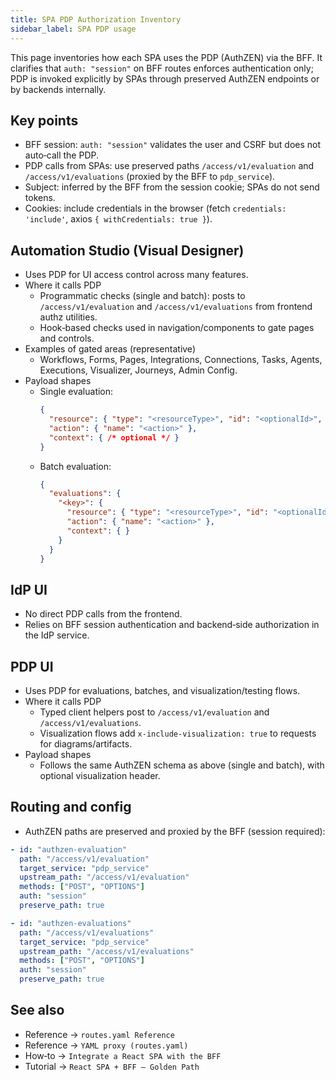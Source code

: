 ```yaml
---
title: SPA PDP Authorization Inventory
sidebar_label: SPA PDP usage
---
```


This page inventories how each SPA uses the PDP (AuthZEN) via the BFF. It clarifies that `auth: "session"` on BFF routes enforces authentication only; PDP is invoked explicitly by SPAs through preserved AuthZEN endpoints or by backends internally.

## Key points

- BFF session: `auth: "session"` validates the user and CSRF but does not auto‑call the PDP.
- PDP calls from SPAs: use preserved paths `/access/v1/evaluation` and `/access/v1/evaluations` (proxied by the BFF to `pdp_service`).
- Subject: inferred by the BFF from the session cookie; SPAs do not send tokens.
- Cookies: include credentials in the browser (fetch `credentials: 'include'`, axios `{ withCredentials: true }`).

## Automation Studio (Visual Designer)

- Uses PDP for UI access control across many features.
- Where it calls PDP
  - Programmatic checks (single and batch): posts to `/access/v1/evaluation` and `/access/v1/evaluations` from frontend authz utilities.
  - Hook‑based checks used in navigation/components to gate pages and controls.
- Examples of gated areas (representative)
  - Workflows, Forms, Pages, Integrations, Connections, Tasks, Agents, Executions, Visualizer, Journeys, Admin Config.
- Payload shapes
  - Single evaluation:
    ```json
    {
      "resource": { "type": "<resourceType>", "id": "<optionalId>", "properties": { /* optional attrs */ } },
      "action": { "name": "<action>" },
      "context": { /* optional */ }
    }
    ```
  - Batch evaluation:
    ```json
    {
      "evaluations": {
        "<key>": {
          "resource": { "type": "<resourceType>", "id": "<optionalId>", "properties": { } },
          "action": { "name": "<action>" },
          "context": { }
        }
      }
    }
    ```

## IdP UI

- No direct PDP calls from the frontend.
- Relies on BFF session authentication and backend‑side authorization in the IdP service.

## PDP UI

- Uses PDP for evaluations, batches, and visualization/testing flows.
- Where it calls PDP
  - Typed client helpers post to `/access/v1/evaluation` and `/access/v1/evaluations`.
  - Visualization flows add `x-include-visualization: true` to requests for diagrams/artifacts.
- Payload shapes
  - Follows the same AuthZEN schema as above (single and batch), with optional visualization header.

## Routing and config

- AuthZEN paths are preserved and proxied by the BFF (session required):

```yaml
- id: "authzen-evaluation"
  path: "/access/v1/evaluation"
  target_service: "pdp_service"
  upstream_path: "/access/v1/evaluation"
  methods: ["POST", "OPTIONS"]
  auth: "session"
  preserve_path: true

- id: "authzen-evaluations"
  path: "/access/v1/evaluations"
  target_service: "pdp_service"
  upstream_path: "/access/v1/evaluations"
  methods: ["POST", "OPTIONS"]
  auth: "session"
  preserve_path: true
```

## See also

- Reference → `routes.yaml Reference`
- Reference → `YAML proxy (routes.yaml)`
- How‑to → `Integrate a React SPA with the BFF`
- Tutorial → `React SPA + BFF — Golden Path`


